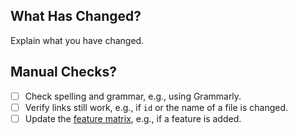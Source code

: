 ## What Has Changed?

Explain what you have changed.

## Manual Checks?

- [ ] Check spelling and grammar, e.g., using Grammarly.
- [ ] Verify links still work, e.g., if `id` or the name of a file is changed.
- [ ] Update the [feature matrix](https://github.com/SAP/cloud-sdk/blob/main/docs/components/data/features.js), e.g., if a feature is added.
